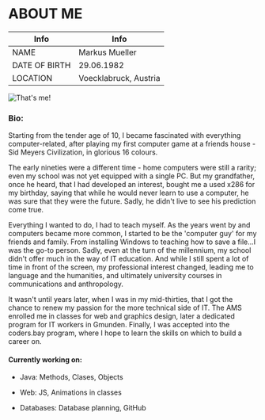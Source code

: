 # ABOUT ME

Info | Info
---|---
NAME | Markus Mueller
DATE OF BIRTH | 29.06.1982
LOCATION | Voecklabruck, Austria

![That's me!](mm.jpg)

### Bio:

Starting from the tender age of 10, I became fascinated with everything computer-related, after playing my first computer game at a friends house - Sid Meyers Civilization, in glorious 16 colours.

The early nineties were a different time - home computers were still a rarity; even my school was not yet equipped with a single PC. But my grandfather, once he heard, that I had developed an interest, bought me a used x286 for my birthday, saying that while he would never learn to use a computer, he was sure that they were the future. Sadly, he didn't live to see his prediction come true.

Everything I wanted to do, I had to teach myself. As the years went by and computers became more common, I started to be the 'computer guy' for my friends and family. From installing Windows to teaching how to save a file...I was the go-to person. Sadly, even at the turn of the millennium, my school didn't offer much in the way of IT education. And while I still spent a lot of time in front of the screen, my professional interest changed, leading me to language and the humanities, and ultimately university courses in communications and anthropology.

It wasn't until years later, when I was in my mid-thirties, that I got the chance to renew my passion for the more technical side of IT. The AMS enrolled me in classes for web and graphics design, later a dedicated program for IT workers in Gmunden. Finally, I was accepted into the coders.bay program, where I hope to learn the skills on which to build a career on.


#### Currently working on:

* Java: Methods, Clases, Objects

* Web: JS, Animations in classes

* Databases: Database planning, GitHub
